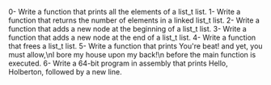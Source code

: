 0-	Write a function that prints all the elements of a list_t list.
1-	Write a function that returns the number of elements in a linked list_t list.
2-	Write a function that adds a new node at the beginning of a list_t list.
3-	Write a function that adds a new node at the end of a list_t list.
4-	Write a function that frees a list_t list.
5-	Write a function that prints You're beat! and yet, you must allow,\nI bore my house upon my back!\n before the main function is executed.
6-	Write a 64-bit program in assembly that prints Hello, Holberton, followed by a new line.
